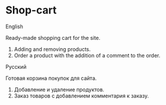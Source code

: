 # Shop-cart
English

Ready-made shopping cart for the site.
1. Adding and removing products.
2. Order a product with the addition of a comment to the order.

Русский

Готовая корзина покупок для сайта.
1. Добавление и удаление продуктов.
2. Заказ товаров с добавлением комментария к заказу.
